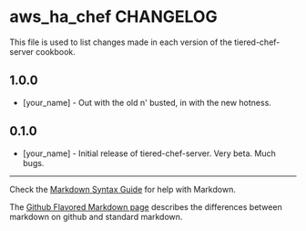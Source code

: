 aws_ha_chef  CHANGELOG
============================

This file is used to list changes made in each version of the tiered-chef-server cookbook.

1.0.0
-----
- [your_name] - Out with the old n' busted, in with the new hotness.

0.1.0
-----
- [your_name] - Initial release of tiered-chef-server.  Very beta.  Much bugs.

- - -
Check the [Markdown Syntax Guide](http://daringfireball.net/projects/markdown/syntax) for help with Markdown.

The [Github Flavored Markdown page](http://github.github.com/github-flavored-markdown/) describes the differences between markdown on github and standard markdown.
